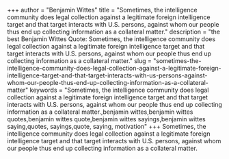 +++
author = "Benjamin Wittes"
title = "Sometimes, the intelligence community does legal collection against a legitimate foreign intelligence target and that target interacts with U.S. persons, against whom our people thus end up collecting information as a collateral matter."
description = "the best Benjamin Wittes Quote: Sometimes, the intelligence community does legal collection against a legitimate foreign intelligence target and that target interacts with U.S. persons, against whom our people thus end up collecting information as a collateral matter."
slug = "sometimes-the-intelligence-community-does-legal-collection-against-a-legitimate-foreign-intelligence-target-and-that-target-interacts-with-us-persons-against-whom-our-people-thus-end-up-collecting-information-as-a-collateral-matter"
keywords = "Sometimes, the intelligence community does legal collection against a legitimate foreign intelligence target and that target interacts with U.S. persons, against whom our people thus end up collecting information as a collateral matter.,benjamin wittes,benjamin wittes quotes,benjamin wittes quote,benjamin wittes sayings,benjamin wittes saying,quotes, sayings,quote, saying, motivation"
+++
Sometimes, the intelligence community does legal collection against a legitimate foreign intelligence target and that target interacts with U.S. persons, against whom our people thus end up collecting information as a collateral matter.
